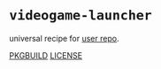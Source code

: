 # `videogame-launcher`

universal recipe for [user repo](../themartiancompany/ur).

[PKGBUILD](PKGBUILD)
[LICENSE](COPYING)
